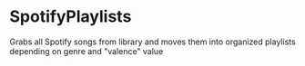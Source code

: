 # SpotifyPlaylists
Grabs all Spotify songs from library and moves them into organized playlists depending on genre and "valence" value
